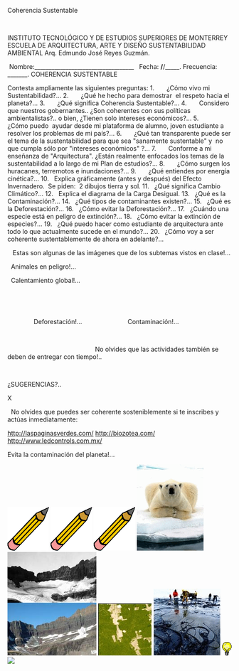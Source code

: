 

Coherencia 
 Sustentable




 

INSTITUTO TECNOLÓGICO Y 
 DE ESTUDIOS SUPERIORES DE MONTERREY
ESCUELA DE 
 ARQUITECTURA, ARTE Y DISEÑO
SUSTENTABILIDAD 
 AMBIENTAL
Arq. Edmundo José Reyes 
 Guzmán.






 Nombre:___________________________________   
 Fecha: ____/____/_____. Frecuencia: _______.
COHERENCIA 
 SUSTENTABLE
 







Contesta ampliamente las siguientes 
 preguntas:
1.       
 ¿Cómo 
 vivo mi 
 Sustentabilidad?...
2.       
 ¿Qué 
 he hecho para demostrar  el respeto 
 hacia el planeta?...
3.       
 ¿Qué 
 significa Coherencia 
 Sustentable?...
4.       
 Considero 
 que nuestros gobernantes.. ¿Son coherentes con sus políticas 
 ambientalistas?.. o bien, ¿Tienen solo intereses 
 económicos?...
5.       
 ¿Cómo 
 puedo  ayudar 
 desde mi plataforma de alumno, joven estudiante a resolver 
 los problemas de mi país?...
6.       
 ¿Qué 
 tan transparente puede ser el tema de la sustentabilidad para que 
 sea "sanamente sustentable" y  no que cumpla sólo por 
 "intereses 
 económicos" ?...
7.       
 Conforme 
 a mi enseñanza de "Arquitectura". ¿Están realmente 
 enfocados los temas de la sustentabilidad a lo 
 largo de mi Plan de estudios?...
8.       
 ¿Cómo 
 surgen los huracanes, terremotos e 
 inundaciones?...
9.       
 ¿Qué 
 entiendes por energía 
 cinética?...
10.   
 Explica 
 gráficamente (antes y después) del Efecto 
 Invernadero.
 Se 
 piden:  2 dibujos tierra 
 y sol.
11.   
 ¿Qué 
 significa Cambio 
 Climático?...
12.   
 Explica 
 el diagrama de la Carga 
 Desigual.
13.   
 ¿Qué 
 es la 
Contaminación?...
14.   
 ¿Qué 
 tipos de contaminantes 
 existen?...
15.   
 ¿Qué 
 es la 
Deforestación?...
16.   
 ¿Cómo 
 evitar la 
 Deforestación?...
17.   
 ¿Cuándo 
 una especie está en peligro de 
 extinción?...
18.   
 ¿Cómo 
 evitar la extinción de 
 especies?...
19.   
 ¿Qué 
 puedo hacer como estudiante de arquitectura ante 
 todo lo que actualmente sucede en el mundo?...
20.   
 ¿Cómo 
 voy a ser coherente sustentablemente de ahora en 
 adelante?...




   Estas son 
 algunas de las imágenes que de los subtemas vistos en 
 clase!...















  Animales en peligro!...

  Calentamiento 
global!...



  
 
 


               Deforestación!...                          Contaminación!...

 


                                                  
 No olvides que las actividades también se deben de entregar con tiempo!..
 

  








¿SUGERENCIAS?..

X 


  No olvides que puedes ser coherente sosteniblemente si te inscribes y actúas inmediatamente:

http://laspaginasverdes.com/ 
http://biozotea.com/ 
http://www.ledcontrols.com.mx/ 

 Evita la contaminación del planeta!... 
     
 



![](./matita.gif)
![](./matita.gif)
![](./matita.gif)
![](./OSOPOLAR.gif)
![](./beforeandafter.jpg)
![](./deforestation_brazil.jpg)
![](./CONTA.gif)
![](./sugerencias.gif)
![](./delfines.jpg)
